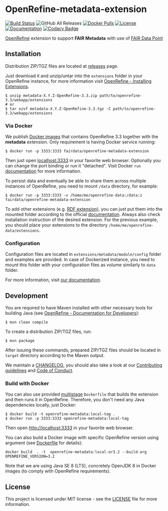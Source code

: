 # OpenRefine-metadata-extension

[![Build Status](https://travis-ci.com/FAIRDataTeam/OpenRefine-metadata-extension.svg?branch=master)](https://travis-ci.com/FAIRDataTeam/OpenRefine-metadata-extension)
![GitHub All Releases](https://img.shields.io/github/downloads/FAIRDataTeam/OpenRefine-metadata-extension/total)
[![Docker Pulls](https://img.shields.io/docker/pulls/fairdata/openrefine-metadata-extension)](https://hub.docker.com/r/fairdata/openrefine-metadata-extension)
[![License](https://img.shields.io/github/license/FAIRDataTeam/OpenRefine-metadata-extension)](LICENSE)
[![Documentation](https://readthedocs.org/projects/fairdatapoint/badge/?version=latest)](https://fairdatapoint.readthedocs.io/en/latest/openrefine/usage.html)
[![Codacy Badge](https://api.codacy.com/project/badge/Grade/aca649b193144fb68428ba3039a49ad5)](https://www.codacy.com/manual/MarekSuchanek/OpenRefine-metadata-extension?utm_source=github.com&amp;utm_medium=referral&amp;utm_content=FAIRDataTeam/OpenRefine-metadata-extension&amp;utm_campaign=Badge_Grade)

[OpenRefine](http://openrefine.org) extension to support **FAIR Metadata** with use of [FAIR Data Point](https://github.com/FAIRDataTeam/FAIRDataPoint)

## Installation

Distribution ZIP/TGZ files are located at [releases](https://github.com/FAIRDataTeam/OpenRefine-metadata-extension/releases) page.

Just download it and unzip/untar into the `extensions` folder in your OpenRefine instance, for more information visit [OpenRefine - Installing Extensions](https://github.com/OpenRefine/OpenRefine/wiki/Installing-Extensions).

```console
$ unzip metadata-X.Y.Z-OpenRefine-3.3.zip path/to/openrefine-3.3/webapp/extensions
# or
$ tar xzvf metadata-X.Y.Z-OpenRefine-3.3.tgz -C path/to/openrefine-3.3/webapp/extensions
```

### Via Docker

We publish [Docker images](https://hub.docker.com/r/fairdata/openrefine-metadata-extension) that contains OpenRefine 3.3 together with the **metadata** extension. Only requirement is having Docker service running:

```console
$ docker run -p 3333:3333 fairdata/openrefine-metadata-extension
```

Then just open [localhost:3333](http://localhost:3333) in your favorite web browser. Optionally you can change the port binding or run it "detached". Visit Docker `run` [documentation](https://docs.docker.com/engine/reference/run/) for more information.

To persist data and eventually be able to share them across multiple instances of OpenRefine, you need to mount `/data` directory, for example:

```console
$ docker run -p 3333:3333 -v /home/me/openrefine-data:/data:z fairdata/openrefine-metadata-extension
```

To add other extensions (e.g. [RDF extension](https://github.com/stkenny/grefine-rdf-extension)), you can just put them into the mounted folder according to the official [documentation](https://github.com/OpenRefine/OpenRefine/wiki/Installing-Extensions). Always also check installation instruction of the desired extension. For the previous example, you should place your extensions to the directory `/home/me/openrefine-data/extensions`.

### Configuration

Configuration files are located in `extensions/metadata/module/config` folder and examples are provided. In case of Dockerized instance, you need to mount this folder with your configuration files as volume similarly to `data` folder.

For more information, visit [our documentation](https://fairdatapoint.readthedocs.io/en/latest/openrefine/setup.html#configuration).

## Development

You are required to have Maven installed with other necessary tools for building Java (see [OpenRefine - Documentation for Developers](https://github.com/OpenRefine/OpenRefine/wiki/Documentation-For-Developers)):

```console
$ mvn clean compile
```

To create a distribution ZIP/TGZ files, run:

```console
$ mvn package
```

After issuing these commands, prepared ZIP/TGZ files should be located in `target` directory according to the Maven output.

We maintain a [CHANGELOG](CHANGELOG.md), you should also take a look at our [Contributing guidelines](CONTRIBUTING.md) and
[Code of Conduct](CODE_OF_CONDUCT.md).

### Build with Docker

You can also use provided [multistage](https://docs.docker.com/develop/develop-images/multistage-build/) `Dockerfile`
that builds the extension and then runs it in OpenRefine. Therefore, you don't need
any Java dependencies locally, just Docker:

```console
$ docker build -t openrefine-metadata:local-tag .
$ docker run -p 3333:3333 openrefine-metadata:local-tag
```

Then open [http://localhost:3333](http://localhost:3333) in your favorite web browser.

You can also build a Docker image with specific OpenRefine version using argument (see [Dockerfile](Dockerfile) for details):

```console
docker build  . -t  openrefine-metadata:local-or3.2 --build-arg OPENREFINE_VERSION=3.2
```

Note that we are using Java SE 8 (LTS), concretely OpenJDK 8 in Docker images (to comply with OpenRefine requirements).

## License

This project is licensed under MIT license - see the [LICENSE](LICENSE) file for more information.
